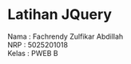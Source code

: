 # Latihan JQuery
Nama  : Fachrendy Zulfikar Abdillah<br>
NRP   : 5025201018 <br>
Kelas : PWEB B <br>
